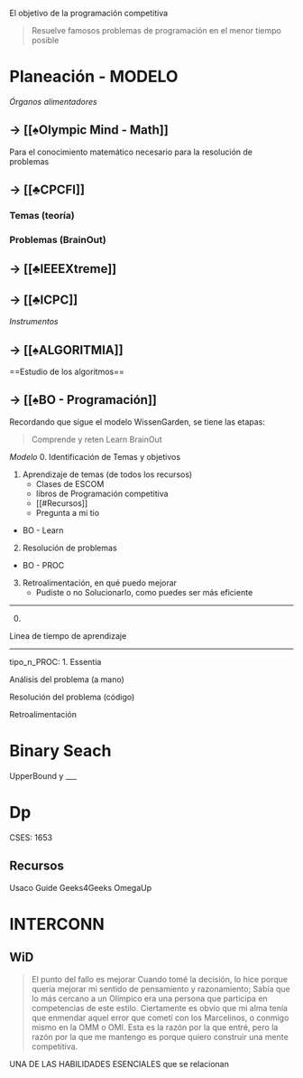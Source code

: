 El objetivo de la programación competitiva
>Resuelve famosos problemas de programación en el menor tiempo posible

# Planeación - MODELO
*Órganos alimentadores*
## -> [[♠Olympic Mind - Math]]
Para el conocimiento matemático necesario para la resolución de problemas

## -> [[♣CPCFI]]
### Temas (teoría)


### Problemas (BrainOut)



## -> [[♣IEEEXtreme]]

## -> [[♣ICPC]]

*Instrumentos*
## -> [[♠ALGORITMIA]]
==Estudio de los algoritmos==
## -> [[♠BO - Programación]]


Recordando que sigue el modelo WissenGarden, se tiene las etapas:
> Comprende y reten
Learn
BrainOut



*Modelo*
0. Identificación de Temas y objetivos
1. Aprendizaje de temas (de todos los recursos)
    - Clases de ESCOM
    - libros de Programación competitiva
    - [[#Recursos]]
    - Pregunta a mi tio
- BO - Learn
2. Resolución de problemas
- BO - PROC
3. Retroalimentación, en qué puedo mejorar
    - Pudiste o no Solucionarlo, como puedes ser más eficiente


---
0. 

Linea de tiempo de aprendizaje


---
tipo_n_PROC:
1. 
Essentia

Análisis del problema (a mano)


Resolución del problema (código)

Retroalimentación



# Binary Seach
UpperBound y ___

# Dp
CSES: 1653


## Recursos
Usaco Guide
Geeks4Geeks
OmegaUp


# INTERCONN
## WiD
>El punto del fallo es mejorar
Cuando tomé la decisión, lo hice porque quería mejorar mi sentido de pensamiento y razonamiento;
Sabía que lo más cercano a un Olímpico era una persona que participa en competencias de este estilo.
Ciertamente es obvio que mi alma tenía que enmendar aquel error que cometí con los Marcelinos, o conmigo mismo en la OMM o OMI.
Esta es la razón por la que entré, pero la razón por la que me mantengo es porque quiero construir una mente competitiva.

UNA DE LAS HABILIDADES ESENCIALES que se relacionan 
